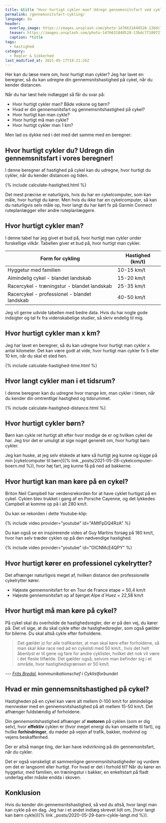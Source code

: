 ```yaml
---
title: &title "Hvor hurtigt cykler man? Udregn gennemsnitsfart ved cykling 🚴🚴‍♀️"
permalink: /gennemsnitsfart-cykling/
language: da
header:
  overlay_image: https://images.unsplash.com/photo-1476631840528-13bdc7f18072?ixid=MnwxMjA3fDB8MHxzZWFyY2h8MzV8fGJpa2UlMjBmYXN0fGVufDB8fDB8fA%3D%3D&ixlib=rb-1.2.1&auto=format&fit=crop&w=1900&q=60
  teaser: https://images.unsplash.com/photo-1476631840528-13bdc7f18072?ixid=MnwxMjA3fDB8MHxzZWFyY2h8MzV8fGJpa2UlMjBmYXN0fGVufDB8fDB8fA%3D%3D&ixlib=rb-1.2.1&auto=format&fit=crop&w=400&q=60
  caption: *title
tags:
  - hastighed
category:
  - Regler & Sikkerhed
last_modified_at: 2021-05-17T18:21:26Z
---
```


Her kan du læse mere om, hvor hurtigt man cykler? Jeg har lavet en beregner, så du kan udregne din gennemsnitshastighed på cykel, når du kender distancen.

Når du har læst hele indlægget så får du svar på:

- Hvor hurtigt cykler man? Både voksne og børn?
- Hvad er din gennemsnitsfart og gennemsnitshastighed på cykel?
- Hvor hurtigt kan man cykle?
- Hvor hurtigt må man cykle?
- Hvor hurtigt cykler man 1 km?

Men lad os dykke ned i det med det samme med en beregner:

## Hvor hurtigt cykler du? Udregn din gennemsnitsfart i vores beregner!

I denne beregner af hastighed på cykel kan du udregne, hvor hurtigt du cykler, når du kender distancen og tiden.

{% include calculate-hastighed.html %}

Det mest præcise er naturligvis, hvis du har en cykelcomputer, som kan måle, hvor hurtigt du kører. Men hvis du ikke har en cykelcomputer, så kan du naturligvis selv måle op, hvor langt du har kørt fx på Garmin Connect ruteplanlægger eller andre ruteplanlæggere.

## Hvor hurtigt cykler man?

I denne tabel har jeg givet et bud på, hvor hurtigt man cykler under forskellige vilkår. Tabellen giver et bud på, hvor hurtigt man cykler.

| Form for cykling | Hastighed (km/t) |
|-|-|
| Hyggetur med familien | 10-15 km/t |
| Almindelig cykel - blandet landskab | 15-20 km/t |
| Racercykel - træningstur - blandet landskab | 25-35 km/t |
| Racercykel - professionel - blandet landskab | 40-50 km/t |

Jeg vil gerne udvide tabellen med bedre data. Hvis du har nogle gode indsigter og tal fx fra videnskabelige studier, så skriv endelig til mig.

## Hvor hurtigt cykler man x km?

Jeg har lavet en beregner, så du kan udregne hvor hurtigt man cykler x antal kilometer. Det kan være godt at vide, hvor hurtigt man cykler fx 5 eller 10 km, når du skal et sted hen.

{% include calculate-hastighed-time.html %}

## Hvor langt cykler man i et tidsrum?

I denne beregner kan du udregne hvor mange km, man cykler i timen, når du kender din omtrentlige hastighed og tidsrummet.

{% include calculate-hastighed-distance.html %}

## Hvor hurtigt cykler børn?

Børn kan cykle ret hurtigt alt efter hvor modige de er og hvilken cykel de har. Jeg tror det er umuligt at sige noget generelt om, hvor hurtigt børn cykler.

Jeg kan huske, at jeg selv elskede at køre så hurtigt jeg kunne og kigge på min [cykelcomputer til børn]({% link _posts/2021-05-28-cykelcomputer-boern.md %}), hvor høj fart, jeg kunne få på ned ad bakkerne.

## Hvor hurtigt kan man køre på en cykel?

Briton Neil Campbell har verdensrekorden for at have cyklet hurtigst på en cykel. Cyklen blev trukket i gang af en Porsche Cayenne, og det lykkedes Campbell at komme op på i alt 280 km/t.

Du kan se rekorden i dette Youtube-klip:

{% include video provider="youtube" id="AMtFpDQ4RzA" %}

Du kan også se en inspirerende video af Guy Martins forsøg på 180 km/t, hvor han selv træder cyklen op på den nødvendige hastighed.

{% include video provider="youtube" id="OlCNMcE4QPY" %}

## Hvor hurtigt kører en professionel cykelrytter?

Det afhænger naturligvis meget af, hvilken distance den professionelle cykelrytter kører.

- Højeste gennemsnitsfart for en Tour de France etape = 50,4 km/t
- Højeste gennemsnitsfart op af bjerget Alpe d´Huez = 22,58 km/t

## Hvor hurtigt må man køre på cykel?

På cykel skal du overholde de hastighedsregler, der er på den vej, du kører på. Det vil sige, at du skal cykle efter de hastighedsregler, som også gælder for bilerne. Du skal altså cykle efter forholdene.

> Det gælder jo for alle trafikanter, at man skal køre efter forholdene, så man skal ikke race ned ad en cykelsti med 50 km/t., hvis det helt åbenlyst er til gene og fare for andre cyklister, hvilket det nok vil være i det fleste tilfælde. Det gælder også, selvom man befinder sig i et område, hvor hastighedsgrænsen er 50 km/t.

--- <cite>[Frits Bredal](https://samvirke.dk/artikler/hvor-hurtigt-maa-man-koere-paa-cykel), kommunikationschef i Cyklistforbundet</cite>

## Hvad er min gennemsnitshastighed på cykel?

Hastigheden på en cykel kan være alt mellem 0-100 km/t for almindelige mennesker med en gennemsnitshastighed på alt mellem 15-50 km/t. Det afhænger fuldstændig af forholdene.

Din gennemsnitshastighed afhænger af **motoren** på cyklen (som er dig selv), hvor **effektiv** cyklen er (hvor meget energi du kan omsætte til fart), og hvilke **forhindringer**, du møder på vejen af trafik, bakker, modvind og vejens beskaffenhed.

Der er altså mange ting, der kan have indvirkning på din gennemsnitsfart, når du cykler.

Det er også vanskeligt at sammenligne gennemsnitshastigheder og vurdere om det er langsomt eller hurtigt. For hvad er det i forhold til? Når du kører en hyggetur, med familien, en træningstur i bakker, en enkeltstart på fladt underlag eller måske endda i skoven.

## Konklusion

Hvis du kender din gennemsnitshastighed, så ved du altså, hvor langt man kan cykle på en dag. Jeg har i et andet indlæg skrevet lidt om, [hvor langt kan børn cykle]({% link _posts/2020-05-29-barn-cykle-langt.md %}).
